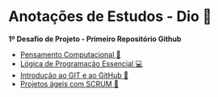 # Anotações de Estudos - Dio 💜

**1º Desafio de Projeto - Primeiro Repositório Github**

- [Pensamento Computacional :floppy_disk:](pensamento.md)
- [Lógica de Programação Essencial :computer:](logica.md)
- [Introdução ao GIT e ao GitHub :construction:](introgit.md)
- [Projetos ágeis com SCRUM :rocket:](scrum.md)
